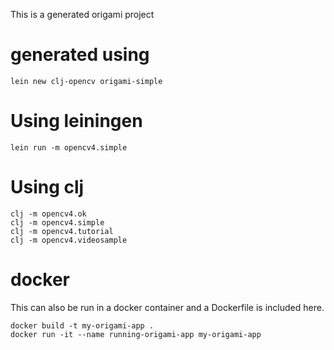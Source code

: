 This is a generated origami project


# generated using

```
lein new clj-opencv origami-simple
```

# Using leiningen 

```
lein run -m opencv4.simple
```

# Using clj

```
clj -m opencv4.ok
clj -m opencv4.simple
clj -m opencv4.tutorial
clj -m opencv4.videosample
```

# docker 

This can also be run in a docker container and a Dockerfile is included here.

```
docker build -t my-origami-app .
docker run -it --name running-origami-app my-origami-app
```
